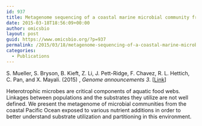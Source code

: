 ```yaml
---
id: 937
title: Metagenome sequencing of a coastal marine microbial community from Monterey Bay, California
date: 2015-03-18T18:56:09+00:00
author: omicsbio
layout: post
guid: https://www.omicsbio.org/?p=937
permalink: /2015/03/18/metagenome-sequencing-of-a-coastal-marine-microbial-community-from-monterey-bay-california/
categories:
  - Publications
---
```

S. Mueller, S. Bryson, B. Kieft, Z. Li, J. Pett-Ridge, F. Chavez, R. L. Hettich, C. Pan, and X. Mayali. (2015) , _Genome announcements_ _3_. [[Link](https://www.ncbi.nlm.nih.gov/pmc/articles/PMC4417694/)]

Heterotrophic microbes are critical components of aquatic food webs. Linkages between populations and the substrates they utilize are not well defined. We present the metagenome of microbial communities from the coastal Pacific Ocean exposed to various nutrient additions in order to better understand substrate utilization and partitioning in this environment.